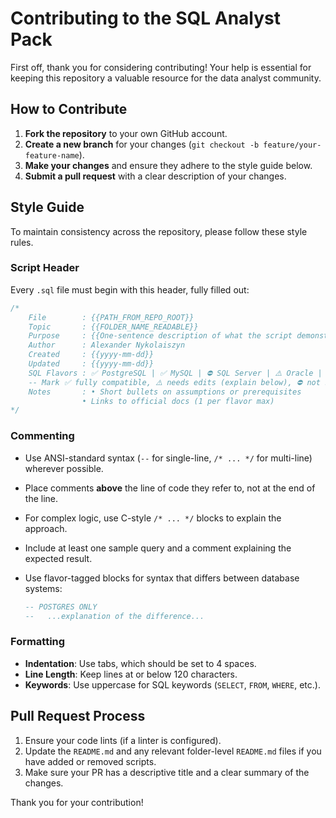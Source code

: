 # Contributing to the SQL Analyst Pack

First off, thank you for considering contributing! Your help is essential for keeping this repository a valuable resource for the data analyst community.

## How to Contribute

1. **Fork the repository** to your own GitHub account.
2. **Create a new branch** for your changes (`git checkout -b feature/your-feature-name`).
3. **Make your changes** and ensure they adhere to the style guide below.
4. **Submit a pull request** with a clear description of your changes.

## Style Guide

To maintain consistency across the repository, please follow these style rules.

### Script Header

Every `.sql` file must begin with this header, fully filled out:

```sql
/*
    File        : {{PATH_FROM_REPO_ROOT}}
    Topic       : {{FOLDER_NAME_READABLE}}
    Purpose     : {{One-sentence description of what the script demonstrates}}
    Author      : Alexander Nykolaiszyn
    Created     : {{yyyy-mm-dd}}
    Updated     : {{yyyy-mm-dd}}
    SQL Flavors : ✅ PostgreSQL | ✅ MySQL | ⛔ SQL Server | ⚠️ Oracle | ✅ SQLite | ⚠️ BigQuery | ✅ Snowflake
    -- Mark ✅ fully compatible, ⚠️ needs edits (explain below), ⛔ not supported.
    Notes       : • Short bullets on assumptions or prerequisites
                • Links to official docs (1 per flavor max)
*/
```

### Commenting

- Use ANSI-standard syntax (`--` for single-line, `/* ... */` for multi-line) wherever possible.
- Place comments **above** the line of code they refer to, not at the end of the line.
- For complex logic, use C-style `/* ... */` blocks to explain the approach.
- Include at least one sample query and a comment explaining the expected result.
- Use flavor-tagged blocks for syntax that differs between database systems:

    ```sql
    -- POSTGRES ONLY
    --   ...explanation of the difference...
    ```

### Formatting

- **Indentation**: Use tabs, which should be set to 4 spaces.
- **Line Length**: Keep lines at or below 120 characters.
- **Keywords**: Use uppercase for SQL keywords (`SELECT`, `FROM`, `WHERE`, etc.).

## Pull Request Process

1. Ensure your code lints (if a linter is configured).
2. Update the `README.md` and any relevant folder-level `README.md` files if you have added or removed scripts.
3. Make sure your PR has a descriptive title and a clear summary of the changes.

Thank you for your contribution!
